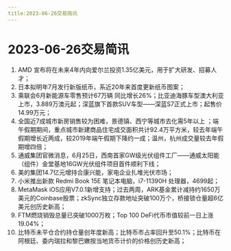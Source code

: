 ```yaml
---
title:2023-06-26交易简讯
---
```

# 2023-06-26交易简讯
1. AMD 宣布将在未来4年内向爱尔兰投资1.35亿美元，用于扩大研发、招募人才；
2. 日本拟明年7月发行新版纸币，系近20年来首度更新纸币图案；
3. 乘联会6月新能源车零售预计67万辆 同比增长26%；比亚迪海豚车型澳大利亚上市，3.889万澳元起；深蓝旗下首款SUV车型——深蓝S7正式上市；起售价14.99万元；
4. 全国近7成城市新房销售较为困难，景德镇、西宁等城市去化需5年以上 ；端午假期期间，重点城市新建商品住宅成交面积共计92.4万平方米，较去年端午假期增长近两成，较2019年端午假期下降约一成；温州，杭州成交量较去年假期增四倍；
5. 通威集团官微消息，6月25日，西南首家GW级光伏组件工厂——通威太阳能（组件）金堂基地16GW光伏组件项目首件顺利下线；
6. 美的集团14.7亿元增持合康兴能，家电企业扎堆光伏市场；
7. 小米推出新款 Redmi Book 15E 笔记本电脑，i7-11390H 处理器，4699起；
8. MetaMask iOS应用V7.0.1新增支持；过去两周，ARK基金累计减持约1650万美元的Coinbase股票；zkSync独立存款地址突破100万个，桥接锁仓量超6亿美元创历史新高；
9. FTM燃烧销毁总量已突破1000万枚；Top 100 DeFi代币市值较前一日上涨19.04%；
10. 比特币未平仓合约持仓量创年度新高；比特币市占率回升至50.1%；比特币在阿根廷、委内瑞拉和黎巴嫩按当地货币计价的价格创历史新高；